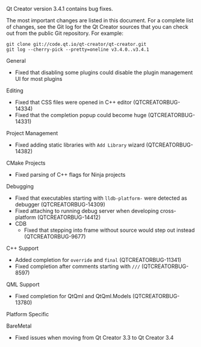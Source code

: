 Qt Creator version 3.4.1 contains bug fixes.

The most important changes are listed in this document. For a complete
list of changes, see the Git log for the Qt Creator sources that
you can check out from the public Git repository. For example:

    git clone git://code.qt.io/qt-creator/qt-creator.git
    git log --cherry-pick --pretty=oneline v3.4.0..v3.4.1

General

* Fixed that disabling some plugins could disable the plugin
  management UI for most plugins

Editing

* Fixed that CSS files were opened in C++ editor (QTCREATORBUG-14334)
* Fixed that the completion popup could become huge
  (QTCREATORBUG-14331)

Project Management

* Fixed adding static libraries with `Add Library` wizard
  (QTCREATORBUG-14382)

CMake Projects

* Fixed parsing of C++ flags for Ninja projects

Debugging

* Fixed that executables starting with `lldb-platform-` were detected
  as debugger (QTCREATORBUG-14309)
* Fixed attaching to running debug server when developing
  cross-platform (QTCREATORBUG-14412)
* CDB
    * Fixed that stepping into frame without source would step out
      instead (QTCREATORBUG-9677)

C++ Support

* Added completion for `override` and `final` (QTCREATORBUG-11341)
* Fixed completion after comments starting with `///`
  (QTCREATORBUG-8597)

QML Support

* Fixed completion for QtQml and QtQml.Models (QTCREATORBUG-13780)

Platform Specific

BareMetal

* Fixed issues when moving from Qt Creator 3.3 to Qt Creator 3.4
